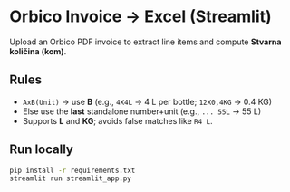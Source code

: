 # Orbico Invoice → Excel (Streamlit)

Upload an Orbico PDF invoice to extract line items and compute **Stvarna količina (kom)**.

## Rules
- `AxB(Unit)` → use **B** (e.g., `4X4L` → 4 L per bottle; `12X0,4KG` → 0.4 KG)
- Else use the **last** standalone number+unit (e.g., `... 55L` → 55 L)
- Supports **L** and **KG**; avoids false matches like `R4 L`.

## Run locally
```bash
pip install -r requirements.txt
streamlit run streamlit_app.py

